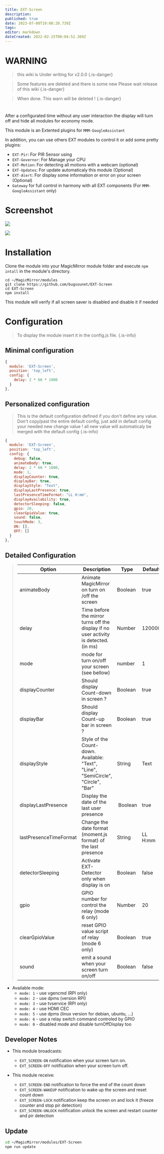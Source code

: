 ```yaml
---
title: EXT-Screen
description: 
published: true
date: 2023-07-08T19:08:20.739Z
tags: 
editor: markdown
dateCreated: 2022-02-25T00:04:52.369Z
---
```


# WARNING

> this wiki is Under writing for v2.0.0
{.is-danger}


> Some features are deleted and there is some new
> Please wait release of this wiki
{.is-danger}


> When done. This warn will be deleted !
{.is-danger}
#

After a configurated time without any user interaction the display will turn off and hide all modules for economy mode.

This module is an Extented plugins for `MMM-GoogleAssistant`

In addition, you can use others EXT modules to control it or add some pretty plugins:
 * `EXT-Pir`: For PIR Sensor using
 * `EXT-Governor`: For Manage your CPU
 * `EXT-Motion`: For detecting all motions with a webcam (optional)
 * `EXT-Updates`: For update automaticaly this module (Optional)
 * `EXT-Alert`: For display some information or error on your screen (Optional)
 * `Gateway` for full control in harmony with all EXT components (For `MMM-GoogleAssistant` only)

# Screenshot
![](https://raw.githubusercontent.com/bugsounet/EXT-Screen/dev/screenshot/screenshot.png)

![](https://raw.githubusercontent.com/bugsounet/EXT-Screen/dev/screenshot/screenshot2.png)

# Installation

Clone the module into your MagicMirror module folder and execute `npm intall` in the module's directory.
```
cd ~/MagicMirror/modules
git clone https://github.com/bugsounet/EXT-Screen
cd EXT-Screen
npm install
```

This module will verify if all screen saver is disabled and disable it if needed

# Configuration
> To display the module insert it in the config.js file.
{.is-info}


## Minimal configuration
```js
{
  module: 'EXT-Screen',
  position: 'top_left',
  config: {
    delay: 2 * 60 * 1000
  }
},
```
## Personalized configuration
>  This is the default configuration defined if you don't define any value.
>  Don't copy/past the entire default config, just add in default config your needed new change value !
>  all new value will automaticaly be merged with the default config
{.is-info}


```js
{
  module: 'EXT-Screen',
  position: 'top_left',
  config: {
    debug: false,
    animateBody: true,
    delay: 2 * 60 * 1000,
    mode: 1,
    displayCounter: true,
    displayBar: true,
    displayStyle: "Text",
    displayLastPresence: true,
    lastPresenceTimeFormat: "LL H:mm",
    displayAvailability: true,
    detectorSleeping: false,
    gpio: 20,
    clearGpioValue: true,
    sound: false,
    touchMode: 3,
    ON: [],
    OFF: []
  }
},
```

## Detailed Configuration

> | Option  | Description | Type | Default |
> | ------- | --- | --- | --- |
> | animateBody | Animate MagicMirror on turn on /off the screen | Boolean | true |
> | delay | Time before the mirror turns off the display if no user activity is detected. (in ms) | Number | 120000 |
> | mode | mode for turn on/off your screen (see bellow) | number | 1 |
> | displayCounter | Should display Count-down in screen ? | Boolean | true |
> | displayBar| Should display Count-up bar in screen ? | Boolean | true |
> | displayStyle| Style of the Count-down. Available: "Text", "Line", "SemiCircle", "Circle", "Bar" | String | Text |
> | displayLastPresence| Display the date of the last user presence | Boolean | true |
> | lastPresenceTimeFormat| Change the date format (moment.js format) of the last presence | String | LL H:mm |
> | detectorSleeping | Activate EXT-Detector only when display is on | Boolean | false |
> | gpio| GPIO number for control the relay (mode 6 only) | Number | 20 |
> | clearGpioValue| reset GPIO value script of relay (mode 6 only) | Boolean | true |
> | sound| emit a sound when your screen turn on/off | Boolean | false |

 * Available mode:
   - `mode: 1` - use vgencmd (RPI only)
   - `mode: 2` - use dpms (version RPI)
   - `mode: 3` - use tvservice (RPI only)
   - `mode: 4` - use HDMI CEC
   - `mode: 5` - use dpms (linux version for debian, ubuntu, ...)
   - `mode: 6` - use a relay switch command controled by GPIO
   - `mode: 0` - disabled mode and disable turnOffDisplay too

## Developer Notes

- This module broadcasts:

  * `EXT_SCREEN-ON` notification when your screen turn on.
  * `EXT_SCREEN-OFF` notification when your screen turn off. 
- This module receive:

  * `EXT_SCREEN-END` notification to force the end of the count down
  * `EXT_SCREEN-WAKEUP` notification to wake up the screen and reset count down
  * `EXT_SCREEN-LOCK` notification keep the screen on and lock it (freeze counter and stop pir detection) 
  * `EXT_SCREEN-UNLOCK` notification unlock the screen and restart counter and pir detection

## Update
```sh
cd ~/MagicMirror/modules/EXT-Screen
npm run update
```

 
